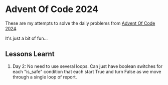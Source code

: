 # Advent Of Code 2024

These are my attempts to solve the daily problems from [Advent Of Code 2024](https://adventofcode.com/2024).

It's just a bit of fun...

## Lessons Learnt

1. Day 2: No need to use several loops. Can just have boolean switches for each "is_safe" condition that each start True and turn False as we move through a single loop of report.
